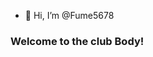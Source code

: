 - 👋 Hi, I’m @Fume5678

### Welcome to the club Body! 

<!---
Fume5678/Fume5678 is a ✨ special ✨ repository because its `README.md` (this file) appears on your GitHub profile.
You can click the Preview link to take a look at your changes.
--->
